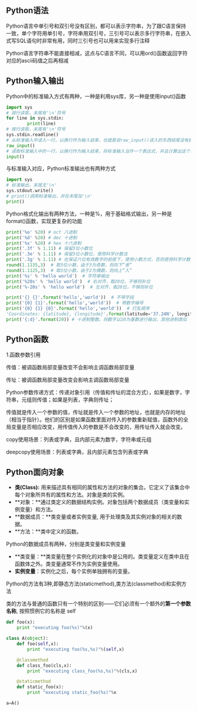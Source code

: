 ## Python语法

Python语言中单引号和双引号没有区别，都可以表示字符串，为了跟C语言保持一致，单个字符用单引号，字符串用双引号，三引号可以表示多行字符串，在嵌入式写SQL语句时非常有用，同时三引号也可以用来实现多行注释

Python语言字符串不能直接相减，这点与C语言不同，可以用ord()函数返回字符对应的ascii码值之后再相减

## Python输入输出

Python中的标准输入方式有两种，一种是利用sys库，另一种是使用input()函数

```python
import sys
# 按行读取，末尾有'\n'符号
for line in sys.stdin:
		print(line)
# 按行读取，末尾有'\n'符号
sys.stdin.readline()
# 从标准输入中读入一行，以换行作为输入结束，也就是说raw_input()读入的东西结尾没有换行符'\n'，并且默认为字符串格式
raw_input()
# 读取标准输入中的一行，以换行作为输入结束，将标准输入当作一个表达式，并且计算出这个表达式的值
input()
```

与标准输入对应，Python标准输出也有两种方式

```python
import sys
# 标准输出，末尾无'\n'
sys.stdout.write()
# print()调用标准输出，并在末尾加'\n'
print()
```

Python格式化输出有两种方法，一种是%，用于基础格式输出，另一种是format()函数，实现更复杂的功能

```python
print('%o' %20) # oct 八进制
print('%d' %20) # dec 十进制
print('%x' %20) # hex 十六进制
print('.3f' % 1.11) # 保留3位小数位
print('.3e' % 1.11) # 保留3位小数位，使用科学计数法
print('.3g' % 1.11) # 在保证六位有效数字的前提下，使用小数方式，否则使用科学计数法
round(1.1135,3)  # 取3位小数，由于3为奇数，则向下“舍”
round(1.1125,3)  # 取3位小数，由于2为偶数，则向上“入”
print('%s' % 'hello world')  # 字符串输出
print('%20s' % 'hello world')  # 右对齐，取20位，不够则补位
print('%-20s' % 'hello world')  # 左对齐，取20位，不够则补位

print('{} {}'.format('hello','world'))  # 不带字段
print('{0} {1}'.format('hello','world'))  # 带数字编号
print('{0} {1} {0}'.format('hello','world'))  # 打乱顺序
'Coordinates: {latitude}, {longitude}'.format(latitude='37.24N', longitude='-115.81W') # 通过位置匹配
print('{:d}'.format(20)) # 十进制整数。将数字以10为基数进行输出，其他进制类似
```

## Python函数

1.函数参数引用

传值：被调函数局部变量改变不会影响主调函数局部变量

传址：被调函数局部变量改变会影响主调函数局部变量

Python参数传递方式：传递对象引用（传值和传址的混合方式），如果是数字，字符串，元组则传值；如果是列表，字典则传址；

传值就是传入一个参数的值，传址就是传入一个参数的地址，也就是内存的地址（相当于指针）。他们的区别是如果函数里面对传入的参数重新赋值，函数外的全局变量是否相应改变，用传值传入的参数是不会改变的，用传址传入就会改变。

copy使用场景：列表或字典，且内部元素为数字，字符串或元组

deepcopy使用场景：列表或字典，且内部元素包含列表或字典

## Python面向对象

- **类(Class):** 用来描述具有相同的属性和方法的对象的集合。它定义了该集合中每个对象所共有的属性和方法。对象是类的实例。
- **对象：**通过类定义的数据结构实例。对象包括两个数据成员（类变量和实例变量）和方法。
- **数据成员：**类变量或者实例变量, 用于处理类及其实例对象的相关的数据。
- **方法：**类中定义的函数。

Python的数据成员有两种，分别是类变量和实例变量

- **类变量：**类变量在整个实例化的对象中是公用的。类变量定义在类中且在函数体之外。类变量通常不作为实例变量使用。
- **实例变量**：实例化之后，每个实例单独拥有的变量。

Python的方法有3种,即静态方法(staticmethod),类方法(classmethod)和实例方法

类的方法与普通的函数只有一个特别的区别——它们必须有一个额外的**第一个参数名称**, 按照惯例它的名称是 self

```python
def foo(x):
    print "executing foo(%s)"%(x)

class A(object):
    def foo(self,x):
        print "executing foo(%s,%s)"%(self,x)

    @classmethod
    def class_foo(cls,x):
        print "executing class_foo(%s,%s)"%(cls,x)

    @staticmethod
    def static_foo(x):
        print "executing static_foo(%s)"%x

a=A()
```




